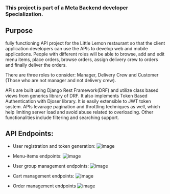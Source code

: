 ### This project is part of a Meta Backend developer Specialization.

## Purpose 

fully functioning API project for the Little Lemon restaurant so that the client application developers can use the APIs to develop web and mobile applications. People with different roles will be able to browse, add and edit menu items, place orders, browse orders, assign delivery crew to orders and finally deliver the orders. 

There are three roles to consider: Manager, Delivery Crew and Customer (Those who are not manager and not delivery crew).

APIs are built using Django Rest Framework(DRF) and utilize class based views from generics library of DRF. It also implements Token Based Authentication with Djoser library. It is easily extensible to JWT token system.
APIs levarage pagination and throttling techniques as well, which help limiting server load and avoid abuse related to overloading. Other functionalities include filtering and searching support.

## API Endpoints:

- User registration and token generation:
  ![image](https://github.com/anantkataria/Little-Lemon-Restaurant-API/assets/51715043/20b4900d-8695-4974-ba7d-6469b81d6ea2)

  
- Menu-items endpoints:
  ![image](https://github.com/anantkataria/Little-Lemon-Restaurant-API/assets/51715043/3670c6fe-f8be-42e2-8747-7d9777cba67d)

  
- User group management endpoints:
  ![image](https://github.com/anantkataria/Little-Lemon-Restaurant-API/assets/51715043/09f48e66-be6e-4eb0-9a7f-9f1b444fb4b3)

  
- Cart management endpoints:
  ![image](https://github.com/anantkataria/Little-Lemon-Restaurant-API/assets/51715043/39264f7e-3c92-48cd-9eb4-29ca1d6569b0)

  
- Order management endpoints
  ![image](https://github.com/anantkataria/Little-Lemon-Restaurant-API/assets/51715043/2b19f127-0715-4770-a6b8-d5bf546cc681)
